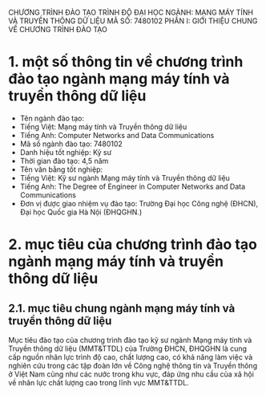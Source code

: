 CHƯƠNG TRÌNH ĐÀO TẠO TRÌNH ĐỘ ĐẠI HỌC
NGÀNH: MẠNG MÁY TÍNH VÀ TRUYỀN THÔNG DỮ LIỆU
MÃ SỐ: 7480102
PHẦN I: GIỚI THIỆU CHUNG VỀ CHƯƠNG TRÌNH ĐÀO TẠO
# 1.  một số thông tin về chương trình đào tạo ngành mạng máy tính và truyền thông dữ liệu
-   Tên ngành đào tạo:
-   Tiếng Việt: Mạng máy tính và Truyền thông dữ liệu
-   Tiếng Anh: Computer Networks and Data Communications
-   Mã số ngành đào tạo: 7480102
-   Danh hiệu tốt nghiệp: Kỹ sư
-   Thời gian đào tạo: 4,5 năm
-   Tên văn bằng tốt nghiệp:
-   Tiếng Việt: Kỹ sư ngành Mạng máy tính và Truyền thông dữ liệu
-   Tiếng Anh: The Degree of Engineer in Computer Networks and Data Communications
-   Đơn vị được giao nhiệm vụ đào tạo: Trường Đại học Công nghệ (ĐHCN), Đại học Quốc gia Hà Nội (ĐHQGHN.)
# 2.  mục tiêu của chương trình đào tạo ngành mạng máy tính và truyền thông dữ liệu
## 2.1. mục tiêu chung ngành mạng máy tính và truyền thông dữ liệu
Mục tiêu đào tạo của chương trình đào tạo kỹ sư ngành Mạng máy tính và Truyền thông dữ liệu (MMT&TTDL) của Trường ĐHCN, ĐHQGHN là cung cấp nguồn nhân lực trình độ cao, chất lượng cao, có khả năng làm việc và nghiên cứu trong các tập đoàn lớn về Công nghệ thông tin và Truyền thông ở Việt Nam cũng như các nước trong khu vực, đáp ứng nhu cầu của xã hội về nhân lực chất lượng cao trong lĩnh vực MMT&TTDL.
